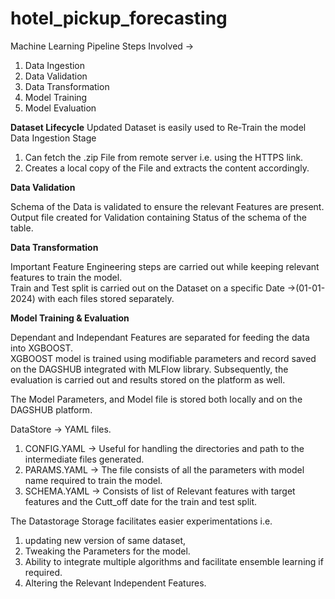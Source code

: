 # hotel_pickup_forecasting

Machine Learning Pipeline Steps Involved ->
1. Data Ingestion
2. Data Validation
3. Data Transformation
4. Model Training
5. Model Evaluation

**Dataset Lifecycle**
Updated Dataset  is easily used to Re-Train the model
Data Ingestion Stage
1. Can fetch the .zip File from remote server i.e. using the HTTPS link.
2. Creates a local copy of the File and extracts the content accordingly.

**Data Validation**

Schema of the Data is validated to ensure the relevant Features are present.                  
Output file created for Validation containing Status of the schema of the table.   

**Data Transformation**

Important Feature Engineering steps are carried out while keeping relevant features to train the model.           
Train and Test split is carried out on the Dataset on a specific Date ->(01-01-2024) with each files stored separately. 

**Model Training & Evaluation**

Dependant and Independant Features are separated for feeding the data into XGBOOST.             
XGBOOST model is trained using modifiable parameters and record saved on the DAGSHUB integrated with MLFlow library. 
Subsequently, the evaluation is carried out and results stored on the platform as well. 

The Model Parameters, and Model file is stored both locally and on the DAGSHUB platform.

DataStore -> YAML files.
1. CONFIG.YAML -> Useful for handling the directories and path to the intermediate files generated. 
2. PARAMS.YAML -> The file consists of all the parameters with model name required to train the model. 
3. SCHEMA.YAML -> Consists of list of Relevant features with target features and the Cutt_off date for the train and test split. 

The Datastorage Storage facilitates easier experimentations i.e.  
1. updating new version of same dataset, 
2. Tweaking the Parameters for the model.
3. Ability to integrate multiple algorithms and facilitate ensemble learning if required. 
4. Altering the Relevant Independent Features.
 